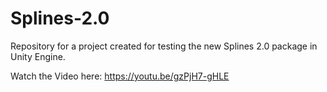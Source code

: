 # Splines-2.0
Repository for a project created for testing the new Splines 2.0 package in Unity Engine.

Watch the Video here:
https://youtu.be/gzPjH7-gHLE
